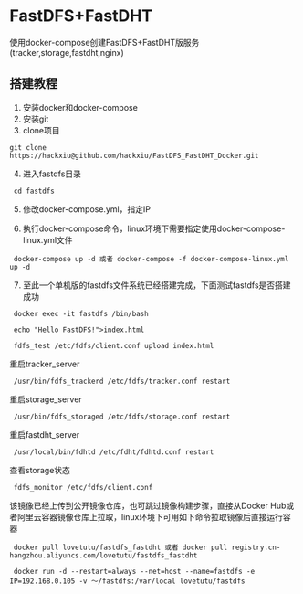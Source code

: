 # FastDFS+FastDHT
使用docker-compose创建FastDFS+FastDHT版服务(tracker,storage,fastdht,nginx)
## 搭建教程
1. 安装docker和docker-compose  
2. 安装git    
3. clone项目    
 ```
 git clone https://hackxiu@github.com/hackxiu/FastDFS_FastDHT_Docker.git
 ```    
4. 进入fastdfs目录  
```
 cd fastdfs
```   
5. 修改docker-compose.yml，指定IP

6. 执行docker-compose命令，linux环境下需要指定使用docker-compose-linux.yml文件
```
 docker-compose up -d 或者 docker-compose -f docker-compose-linux.yml up -d
```
7. 至此一个单机版的fastdfs文件系统已经搭建完成，下面测试fastdfs是否搭建成功
```
 docker exec -it fastdfs /bin/bash 

 echo "Hello FastDFS!">index.html

 fdfs_test /etc/fdfs/client.conf upload index.html
```      

 重启tracker_server
```
 /usr/bin/fdfs_trackerd /etc/fdfs/tracker.conf restart
```
 重启storage_server
```
 /usr/bin/fdfs_storaged /etc/fdfs/storage.conf restart
```
 重启fastdht_server
```
 /usr/local/bin/fdhtd /etc/fdht/fdhtd.conf restart
```
 查看storage状态
```
 fdfs_monitor /etc/fdfs/client.conf
```
 该镜像已经上传到公开镜像仓库，也可跳过镜像构建步骤，直接从Docker Hub或者阿里云容器镜像仓库上拉取，linux环境下可用如下命令拉取镜像后直接运行容器
```
 docker pull lovetutu/fastdfs_fastdht 或者 docker pull registry.cn-hangzhou.aliyuncs.com/lovetutu/fastdfs_fastdht

 docker run -d --restart=always --net=host --name=fastdfs -e IP=192.168.0.105 -v ～/fastdfs:/var/local lovetutu/fastdfs
```